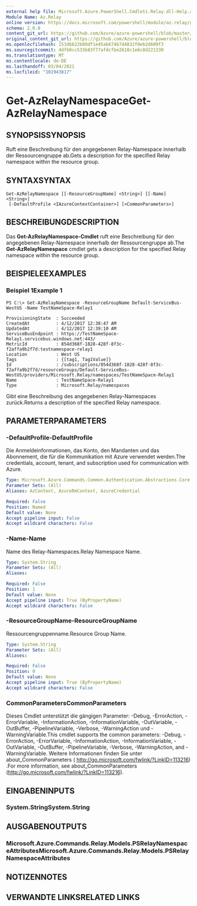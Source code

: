 ```yaml
---
external help file: Microsoft.Azure.PowerShell.Cmdlets.Relay.dll-Help.xml
Module Name: Az.Relay
online version: https://docs.microsoft.com/powershell/module/az.relay/get-azrelaynamespace
schema: 2.0.0
content_git_url: https://github.com/Azure/azure-powershell/blob/master/src/Relay/Relay/help/Get-AzRelayNamespace.md
original_content_git_url: https://github.com/Azure/azure-powershell/blob/master/src/Relay/Relay/help/Get-AzRelayNamespace.md
ms.openlocfilehash: 153d6622b00df1e45ab674b7d4832f0eb2d609f3
ms.sourcegitcommit: 4dfb0cc533b83f77afdcfbe2618c1e6c8d221330
ms.translationtype: MT
ms.contentlocale: de-DE
ms.lasthandoff: 03/04/2021
ms.locfileid: "101943817"
---
```

# <span data-ttu-id="f2835-101">Get-AzRelayNamespace</span><span class="sxs-lookup"><span data-stu-id="f2835-101">Get-AzRelayNamespace</span></span>

## <span data-ttu-id="f2835-102">SYNOPSIS</span><span class="sxs-lookup"><span data-stu-id="f2835-102">SYNOPSIS</span></span>
<span data-ttu-id="f2835-103">Ruft eine Beschreibung für den angegebenen Relay-Namespace innerhalb der Ressourcengruppe ab.</span><span class="sxs-lookup"><span data-stu-id="f2835-103">Gets a description for the specified Relay namespace within the resource group.</span></span>

## <span data-ttu-id="f2835-104">SYNTAX</span><span class="sxs-lookup"><span data-stu-id="f2835-104">SYNTAX</span></span>

```
Get-AzRelayNamespace [[-ResourceGroupName] <String>] [[-Name] <String>]
 [-DefaultProfile <IAzureContextContainer>] [<CommonParameters>]
```

## <span data-ttu-id="f2835-105">BESCHREIBUNG</span><span class="sxs-lookup"><span data-stu-id="f2835-105">DESCRIPTION</span></span>
<span data-ttu-id="f2835-106">Das **Get-AzRelayNamespace-Cmdlet** ruft eine Beschreibung für den angegebenen Relay-Namespace innerhalb der Ressourcengruppe ab.</span><span class="sxs-lookup"><span data-stu-id="f2835-106">The **Get-AzRelayNamespace** cmdlet gets a description for the specified Relay namespace within the resource group.</span></span>

## <span data-ttu-id="f2835-107">BEISPIELE</span><span class="sxs-lookup"><span data-stu-id="f2835-107">EXAMPLES</span></span>

### <span data-ttu-id="f2835-108">Beispiel 1</span><span class="sxs-lookup"><span data-stu-id="f2835-108">Example 1</span></span>
```
PS C:\> Get-AzRelayNamespace -ResourceGroupName Default-ServiceBus-WestUS -Name TestNameSpace-Relay1

ProvisioningState  : Succeeded
CreatedAt          : 4/12/2017 12:38:47 AM
UpdatedAt          : 4/12/2017 12:39:10 AM
ServiceBusEndpoint : https://TestNameSpace-Relay1.servicebus.windows.net:443/
MetricId           : 854d368f-1828-428f-8f3c-f2affa9b2f7d:testnamespace-relay1
Location           : West US
Tags               : {[tag1, Tag1Value]}
Id                 : /subscriptions/854d368f-1828-428f-8f3c-f2affa9b2f7d/resourceGroups/Default-ServiceBus-WestUS/providers/Microsoft.Relay/namespaces/TestNameSpace-Relay1
Name               : TestNameSpace-Relay1
Type               : Microsoft.Relay/namespaces
```

<span data-ttu-id="f2835-109">Gibt eine Beschreibung des angegebenen Relay-Namespaces zurück.</span><span class="sxs-lookup"><span data-stu-id="f2835-109">Returns a description of the specified Relay namespace.</span></span>

## <span data-ttu-id="f2835-110">PARAMETER</span><span class="sxs-lookup"><span data-stu-id="f2835-110">PARAMETERS</span></span>

### <span data-ttu-id="f2835-111">-DefaultProfile</span><span class="sxs-lookup"><span data-stu-id="f2835-111">-DefaultProfile</span></span>
<span data-ttu-id="f2835-112">Die Anmeldeinformationen, das Konto, den Mandanten und das Abonnement, die für die Kommunikation mit Azure verwendet werden.</span><span class="sxs-lookup"><span data-stu-id="f2835-112">The credentials, account, tenant, and subscription used for communication with Azure.</span></span>

```yaml
Type: Microsoft.Azure.Commands.Common.Authentication.Abstractions.Core.IAzureContextContainer
Parameter Sets: (All)
Aliases: AzContext, AzureRmContext, AzureCredential

Required: False
Position: Named
Default value: None
Accept pipeline input: False
Accept wildcard characters: False
```

### <span data-ttu-id="f2835-113">-Name</span><span class="sxs-lookup"><span data-stu-id="f2835-113">-Name</span></span>
<span data-ttu-id="f2835-114">Name des Relay-Namespaces.</span><span class="sxs-lookup"><span data-stu-id="f2835-114">Relay Namespace Name.</span></span>

```yaml
Type: System.String
Parameter Sets: (All)
Aliases:

Required: False
Position: 1
Default value: None
Accept pipeline input: True (ByPropertyName)
Accept wildcard characters: False
```

### <span data-ttu-id="f2835-115">-ResourceGroupName</span><span class="sxs-lookup"><span data-stu-id="f2835-115">-ResourceGroupName</span></span>
<span data-ttu-id="f2835-116">Ressourcengruppenname.</span><span class="sxs-lookup"><span data-stu-id="f2835-116">Resource Group Name.</span></span>

```yaml
Type: System.String
Parameter Sets: (All)
Aliases:

Required: False
Position: 0
Default value: None
Accept pipeline input: True (ByPropertyName)
Accept wildcard characters: False
```

### <span data-ttu-id="f2835-117">CommonParameters</span><span class="sxs-lookup"><span data-stu-id="f2835-117">CommonParameters</span></span>
<span data-ttu-id="f2835-118">Dieses Cmdlet unterstützt die gängigen Parameter: -Debug, -ErrorAction, -ErrorVariable, -InformationAction, -InformationVariable, -OutVariable, -OutBuffer, -PipelineVariable, -Verbose, -WarningAction und -WarningVariable.</span><span class="sxs-lookup"><span data-stu-id="f2835-118">This cmdlet supports the common parameters: -Debug, -ErrorAction, -ErrorVariable, -InformationAction, -InformationVariable, -OutVariable, -OutBuffer, -PipelineVariable, -Verbose, -WarningAction, and -WarningVariable.</span></span> <span data-ttu-id="f2835-119">Weitere Informationen finden Sie unter about_CommonParameters ( http://go.microsoft.com/fwlink/?LinkID=113216) .</span><span class="sxs-lookup"><span data-stu-id="f2835-119">For more information, see about_CommonParameters (http://go.microsoft.com/fwlink/?LinkID=113216).</span></span>

## <span data-ttu-id="f2835-120">EINGABEN</span><span class="sxs-lookup"><span data-stu-id="f2835-120">INPUTS</span></span>

### <span data-ttu-id="f2835-121">System.String</span><span class="sxs-lookup"><span data-stu-id="f2835-121">System.String</span></span>

## <span data-ttu-id="f2835-122">AUSGABEN</span><span class="sxs-lookup"><span data-stu-id="f2835-122">OUTPUTS</span></span>

### <span data-ttu-id="f2835-123">Microsoft.Azure.Commands.Relay.Models.PSRelayNamespaceAttributes</span><span class="sxs-lookup"><span data-stu-id="f2835-123">Microsoft.Azure.Commands.Relay.Models.PSRelayNamespaceAttributes</span></span>

## <span data-ttu-id="f2835-124">NOTIZEN</span><span class="sxs-lookup"><span data-stu-id="f2835-124">NOTES</span></span>

## <span data-ttu-id="f2835-125">VERWANDTE LINKS</span><span class="sxs-lookup"><span data-stu-id="f2835-125">RELATED LINKS</span></span>
